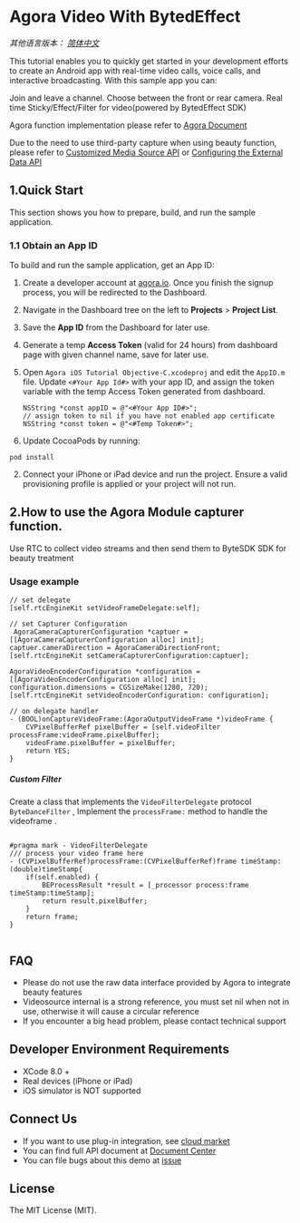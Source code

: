 # Agora Video With BytedEffect

*其他语言版本： [简体中文](README.zh.md)*

This tutorial enables you to quickly get started in your development efforts to create an Android app with real-time video calls, voice calls, and interactive broadcasting. With this sample app you can:

Join and leave a channel.
Choose between the front or rear camera.
Real time Sticky/Effect/Filter for video(powered by BytedEffect SDK)

Agora function implementation please refer to [Agora Document](https://docs.agora.io/en/Interactive%20Broadcast/API%20Reference/oc/docs/headers/Agora-Objective-C-API-Overview.html)

Due to the need to use third-party capture when using beauty function, please refer to [Customized Media Source API](https://docs.agora.io/en/Interactive%20Broadcast/raw_data_video_android?platform=Android)  or [Configuring the External Data API](https://docs.agora.io/en/Interactive%20Broadcast/raw_data_video_android?platform=Android)

## 1.Quick Start

This section shows you how to prepare, build, and run the sample application.

### 1.1 Obtain an App ID

To build and run the sample application, get an App ID:

1. Create a developer account at [agora.io](https://dashboard.agora.io/signin/). Once you finish the signup process, you will be redirected to the Dashboard.
2. Navigate in the Dashboard tree on the left to **Projects** > **Project List**.
3. Save the **App ID** from the Dashboard for later use.
4. Generate a temp **Access Token** (valid for 24 hours) from dashboard page with given channel name, save for later use.

5. Open `Agora iOS Tutorial Objective-C.xcodeproj` and edit the `AppID.m` file. Update `<#Your App Id#>` with your app ID, and assign the token variable with the temp Access Token generated from dashboard.

    ```
    NSString *const appID = @"<#Your App ID#>";
    // assign token to nil if you have not enabled app certificate
    NSString *const token = @"<#Temp Token#>";
    ```

1. Update CocoaPods by running:

```
pod install
```

2. Connect your iPhone or iPad device and run the project. Ensure a valid provisioning profile is applied or your project will not run.



## 2.How to use the Agora Module capturer function.
Use RTC to collect video streams and then send them to ByteSDK SDK for beauty treatment

### Usage example 

```objc
// set delegate
[self.rtcEngineKit setVideoFrameDelegate:self];

// set Capturer Configuration
 AgoraCameraCapturerConfiguration *captuer = [[AgoraCameraCapturerConfiguration alloc] init];
captuer.cameraDirection = AgoraCameraDirectionFront;
[self.rtcEngineKit setCameraCapturerConfiguration:captuer];
    
AgoraVideoEncoderConfiguration *configuration = [[AgoraVideoEncoderConfiguration alloc] init];
configuration.dimensions = CGSizeMake(1280, 720);
[self.rtcEngineKit setVideoEncoderConfiguration: configuration];
    
// on delegate handler
- (BOOL)onCaptureVideoFrame:(AgoraOutputVideoFrame *)videoFrame {
    CVPixelBufferRef pixelBuffer = [self.videoFilter processFrame:videoFrame.pixelBuffer];
    videoFrame.pixelBuffer = pixelBuffer;
    return YES;
}

```
##### Custom Filter

Create a class that implements the `VideoFilterDelegate` protocol `ByteDanceFilter` , Implement the `processFrame:` method to handle the videoframe .

```objc

#pragma mark - VideoFilterDelegate
/// process your video frame here
- (CVPixelBufferRef)processFrame:(CVPixelBufferRef)frame timeStamp:(double)timeStamp{
    if(self.enabled) {
        BEProcessResult *result = [_processor process:frame timeStamp:timeStamp];
        return result.pixelBuffer;
    }
    return frame;
}


```

## FAQ

- Please do not use the raw data interface provided by Agora to integrate beauty features
- Videosource internal is a strong reference, you must set nil when not in use, otherwise it will cause a circular reference
- If you encounter a big head problem, please contact technical support

## Developer Environment Requirements
* XCode 8.0 +
* Real devices (iPhone or iPad)
* iOS simulator is NOT supported

## Connect Us

- If you want to use plug-in integration, see [cloud market](https://docs.agora.io/cn/extension_customer/quickstart_faceunity?platform=iOS)
- You can find full API document at [Document Center](https://docs.agora.io/en/)
- You can file bugs about this demo at [issue](https://github.com/AgoraIO/Agora-iOS-Tutorial-Swift-1to1/issues)

## License

The MIT License (MIT).


